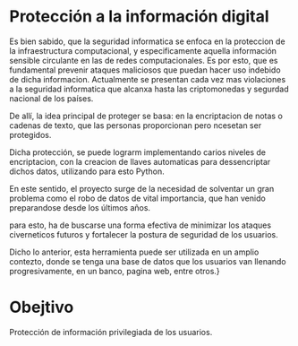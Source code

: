 # Protección a la información digital

Es bien sabido, que la seguridad informatica se enfoca en la proteccion de la infraestructura computacional, y especificamente aquella información sensible circulante en las de redes computacionales. Es por esto, que es fundamental prevenir ataques maliciosos que puedan hacer uso indebido de dicha informacion. Actualmente se presentan cada vez mas violaciones a la seguridad informatica que alcanxa hasta las criptomonedas y segurdad nacional de los países.

De allí, la idea principal de proteger se basa: en la encriptacion de notas o cadenas de texto, que las personas proporcionan pero ncesetan ser protegidos.

Dicha protección, se puede lograrm implementando carios niveles de encriptacion, con la creacion de llaves automaticas para dessencriptar dichos datos, utilizando para esto Python.

En este sentido, el proyecto surge de la necesidad de solventar un gran problema como el robo de datos de vital importancia, que han venido preparandose desde los últimos años.

para esto, ha de buscarse una forma efectiva de minimizar los ataques civerneticos futuros y fortalecer la postura de seguridad de los usuarios.

Dicho lo anterior, esta herramienta puede ser utilizada en un amplio contezto, donde se tenga una base de datos que los usuarios van llenando progresivamente, en un banco, pagina web, entre otros.}


# Obejtivo

Protección de información privilegiada de los usuarios. 
